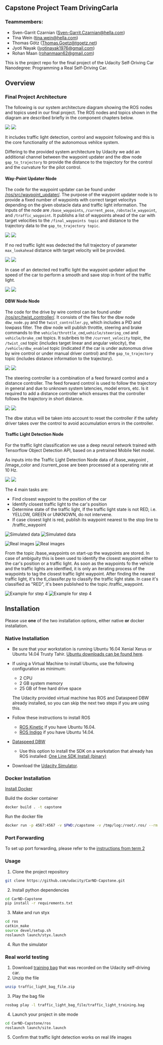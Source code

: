 ## Capstone Project Team DrivingCarla

### Teammembers:

* Sven-Garrit Czarnian ([Sven-Garrit.Czarnian@hella.com](Sven-Garrit.Czarnian@hella.com))
* Tina Wein ([tina.wein@hella.com](tina.wein@hella.com))
* Thomas Götz ([Thomas.Goetz@tgoetz.net](Thomas.Goetz@tgoetz.net))
* Jyoti Nayak ([jyotinayak1976@gmail.com](jyotinayak1976@gmail.com))
* Rohan Maan ([rohanmaan62@gmail.com](rohanmaan62@gmail.com))
 
This is the project repo for the final project of the Udacity Self-Driving Car Nanodegree: Programming a Real Self-Driving Car. 

## Overview
### Final Project Architecture
The following is our system architecture diagram showing the ROS nodes and topics used in our final project. The ROS nodes and topics shown in the diagram are described briefly in the component chapters below.

![](imgs\final-project-architecture.png)
![](https://github.com/carndsven/carnd_final_project/blob/master/imgs/final-project-architecture.png)

It includes traffic light detection, control and waypoint following and this is the core functionality of the autonomous vehilce system.

Differing to the provided system architecture by Udacity we add an additional channel between the waypoint updater and the dbw node `gap_to_trajectory` to provide the distance to the trajectory for the control and the curvature for the pilot control.

#### Way-Point Updater Node
The code for the waypoint updater can be found under [/ros/src/waypoint_updater/](/ros/src/waypoint_updater/). The purpose of the waypoint updater node is to provide a fixed number of waypoints with correct target velocitys depending on the given obstacle data and traffic light information. The inputs of the node are  `/base_waypoints`, `/current_pose`, `/obstacle_waypoint`, and `/traffic_waypoint`. It publishs a list of waypoints ahead of the car with target velocities to the `/final_waypoints topic` and distance to the trajectory data to the `gap_to_trajectory topic`. 

![](imgs\waypoint_updater_node.png)
![](https://github.com/carndsven/carnd_final_project/blob/master/imgs/waypoint_updater_node.png)

If no red traffic light was dedected the full trajectory of parameter `max_lookahead` distance with target velocity will be provided.

![](imgs\waypoint_updater_0.jpg)
![](https://github.com/carndsven/carnd_final_project/blob/master/imgs/waypoint_updater_0.jpg)

In case of an detected red traffic light the waypoint updater adjust the speed of the car to perform a smooth and save stop in front of the traffic light.

![](imgs\waypoint_updater_1.jpg)
![](https://github.com/carndsven/carnd_final_project/blob/master/imgs/waypoint_updater_1.jpg)


#### DBW Node Node
The code for the drive by wire control can be found under [/ros/src/twist_controller/](/ros/src/twist_controller/). It consists of the files for the dbw node `dbw_node.py` and the `twist_controller.py`, which includes a PID and lowpass filter.
The dbw node will publish throttle, steering and brake commands to the `vehicle/throttle_cmd`,`vehicle/steering_cmd` and `vehicle/brake_cmd` topics. It subribes to the `/current_velocity` topic, the `/twist_cmd` topic (includes target linear and angular velocity), the  `/vehicle/dbw_enabled` topic (indicated if the car is under autonomus drive by wire control or under manual driver control) and the `gap_to_trajectory` topic (includes distance information to the trajectory).

![](imgs\dbw_node.png)
![](https://github.com/carndsven/carnd_final_project/blob/master/imgs/dbw_node.png)

The steering controller is a combination of a feed forward control and a distance controller.
The feed forward control is used to follow the trajectory in general and due to unknown system latencies, model errors, etc. Is it required to add a distance controller which ensures that the controller follows the trajectory in short distance.

![](imgs\dbw.jpg)
![](https://github.com/carndsven/carnd_final_project/blob/master/imgs/dbw.jpg)

The dbw status will be taken into account to reset the controller if the safety driver takes over the control to avoid accumulation errors in the controller.

#### Traffic Light Detection Node

For the traffic light classification we use a deep neural network trained with Tensorflow Object Detection API, based on a pretrained Mobile Net model.

As inputs into the Traffic Light Detection Node data of /base_waypoint , /image_color and /current_pose are been processed at a operating rate at 10 Hz.

![](imgs\traffic_light_detection_node.png)
![](https://github.com/carndsven/carnd_final_project/blob/master/imgs/traffic_light_detection_node.png)

The 4 main tasks are:
* Find closest waypoint to the position of the car
* Identify closest traffic light to the car's position
* Determine state of the traffic light, If the traffic light state is not RED, i.e. YELLOW, GREEN or UNKNOWN, do not intervene.
* If case closest light is red, publish its waypoint nearest to the stop line to /traffic_waypoint 

![Simulated data](imgs\yellow_sim.jpg)
![Simulated data](https://github.com/carndsven/carnd_final_project/blob/master/imgs/yellow_sim.jpg)

![Real images](imgs\red_real.jpg)
![Real images](https://github.com/carndsven/carnd_final_project/blob/master/imgs/red_real.jpg)

From the topic /base_waypoints on start-up the waypoints are stored. In case of ambiguity this is been used to identify the closest waypoint either to the car's position or a traffic light.
As soon as the waypoints fo the vehicle and the traffic lights are identfied, it is only an iterating process of the waypoints to tag the closest traffic light waypoint.
After finding the nearest traffic light, it's the tl_classifer.py to classify the traffic light state.
In case it's classified as "RED", it's been published to the topic /traffic_waypoint.

![Example for step 4](imgs\tl.jpg)
![Example for step 4](https://github.com/carndsven/carnd_final_project/blob/master/imgs/tl.jpg)

## Installation
Please use **one** of the two installation options, either native **or** docker installation.

### Native Installation

* Be sure that your workstation is running Ubuntu 16.04 Xenial Xerus or Ubuntu 14.04 Trusty Tahir. [Ubuntu downloads can be found here](https://www.ubuntu.com/download/desktop).
* If using a Virtual Machine to install Ubuntu, use the following configuration as minimum:
  * 2 CPU
  * 2 GB system memory
  * 25 GB of free hard drive space

  The Udacity provided virtual machine has ROS and Dataspeed DBW already installed, so you can skip the next two steps if you are using this.

* Follow these instructions to install ROS
  * [ROS Kinetic](http://wiki.ros.org/kinetic/Installation/Ubuntu) if you have Ubuntu 16.04.
  * [ROS Indigo](http://wiki.ros.org/indigo/Installation/Ubuntu) if you have Ubuntu 14.04.
* [Dataspeed DBW](https://bitbucket.org/DataspeedInc/dbw_mkz_ros)
  * Use this option to install the SDK on a workstation that already has ROS installed: [One Line SDK Install (binary)](https://bitbucket.org/DataspeedInc/dbw_mkz_ros/src/81e63fcc335d7b64139d7482017d6a97b405e250/ROS_SETUP.md?fileviewer=file-view-default)
* Download the [Udacity Simulator](https://github.com/udacity/CarND-Capstone/releases).

### Docker Installation
[Install Docker](https://docs.docker.com/engine/installation/)

Build the docker container
```bash
docker build . -t capstone
```

Run the docker file
```bash
docker run -p 4567:4567 -v $PWD:/capstone -v /tmp/log:/root/.ros/ --rm -it capstone
```

### Port Forwarding
To set up port forwarding, please refer to the [instructions from term 2](https://classroom.udacity.com/nanodegrees/nd013/parts/40f38239-66b6-46ec-ae68-03afd8a601c8/modules/0949fca6-b379-42af-a919-ee50aa304e6a/lessons/f758c44c-5e40-4e01-93b5-1a82aa4e044f/concepts/16cf4a78-4fc7-49e1-8621-3450ca938b77)

### Usage

1. Clone the project repository
```bash
git clone https://github.com/udacity/CarND-Capstone.git
```

2. Install python dependencies
```bash
cd CarND-Capstone
pip install -r requirements.txt
```
3. Make and run styx
```bash
cd ros
catkin_make
source devel/setup.sh
roslaunch launch/styx.launch
```
4. Run the simulator

### Real world testing
1. Download [training bag](https://s3-us-west-1.amazonaws.com/udacity-selfdrivingcar/traffic_light_bag_file.zip) that was recorded on the Udacity self-driving car.
2. Unzip the file
```bash
unzip traffic_light_bag_file.zip
```
3. Play the bag file
```bash
rosbag play -l traffic_light_bag_file/traffic_light_training.bag
```
4. Launch your project in site mode
```bash
cd CarND-Capstone/ros
roslaunch launch/site.launch
```
5. Confirm that traffic light detection works on real life images
